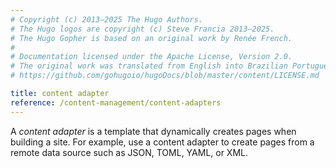 ```yaml
---
# Copyright (c) 2013–2025 The Hugo Authors.
# The Hugo logos are copyright (c) Steve Francia 2013–2025.
# The Hugo Gopher is based on an original work by Renée French.
#
# Documentation licensed under the Apache License, Version 2.0.
# The original work was translated from English into Brazilian Portuguese.
# https://github.com/gohugoio/hugoDocs/blob/master/content/LICENSE.md

title: content adapter
reference: /content-management/content-adapters
---
```


A _content adapter_ is a template that dynamically creates pages when building a site. For example, use a content adapter to create pages from a remote data source such as JSON, TOML, YAML, or XML.
